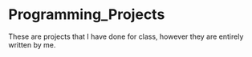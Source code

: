 Programming_Projects
====================

These are projects that I have done for class, however they are entirely written by me.
